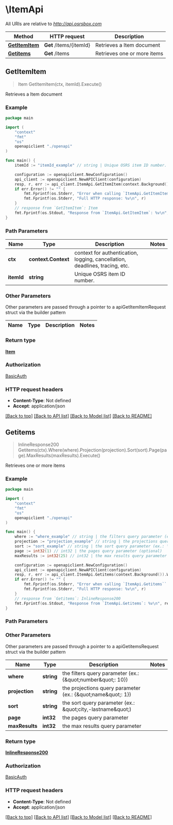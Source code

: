 # \ItemApi

All URIs are relative to *http://api.osrsbox.com*

Method | HTTP request | Description
------------- | ------------- | -------------
[**GetItemItem**](ItemApi.md#GetItemItem) | **Get** /items/{itemId} | Retrieves a Item document
[**Getitems**](ItemApi.md#Getitems) | **Get** /items | Retrieves one or more items



## GetItemItem

> Item GetItemItem(ctx, itemId).Execute()

Retrieves a Item document

### Example

```go
package main

import (
    "context"
    "fmt"
    "os"
    openapiclient "./openapi"
)

func main() {
    itemId := "itemId_example" // string | Unique OSRS item ID number.

    configuration := openapiclient.NewConfiguration()
    api_client := openapiclient.NewAPIClient(configuration)
    resp, r, err := api_client.ItemApi.GetItemItem(context.Background(), itemId).Execute()
    if err.Error() != "" {
        fmt.Fprintf(os.Stderr, "Error when calling `ItemApi.GetItemItem``: %v\n", err)
        fmt.Fprintf(os.Stderr, "Full HTTP response: %v\n", r)
    }
    // response from `GetItemItem`: Item
    fmt.Fprintf(os.Stdout, "Response from `ItemApi.GetItemItem`: %v\n", resp)
}
```

### Path Parameters


Name | Type | Description  | Notes
------------- | ------------- | ------------- | -------------
**ctx** | **context.Context** | context for authentication, logging, cancellation, deadlines, tracing, etc.
**itemId** | **string** | Unique OSRS item ID number. | 

### Other Parameters

Other parameters are passed through a pointer to a apiGetItemItemRequest struct via the builder pattern


Name | Type | Description  | Notes
------------- | ------------- | ------------- | -------------


### Return type

[**Item**](Item.md)

### Authorization

[BasicAuth](../README.md#BasicAuth)

### HTTP request headers

- **Content-Type**: Not defined
- **Accept**: application/json

[[Back to top]](#) [[Back to API list]](../README.md#documentation-for-api-endpoints)
[[Back to Model list]](../README.md#documentation-for-models)
[[Back to README]](../README.md)


## Getitems

> InlineResponse200 Getitems(ctx).Where(where).Projection(projection).Sort(sort).Page(page).MaxResults(maxResults).Execute()

Retrieves one or more items

### Example

```go
package main

import (
    "context"
    "fmt"
    "os"
    openapiclient "./openapi"
)

func main() {
    where := "where_example" // string | the filters query parameter (ex.: {\"number\": 10}) (optional)
    projection := "projection_example" // string | the projections query parameter (ex.: {\"name\": 1}) (optional)
    sort := "sort_example" // string | the sort query parameter (ex.: \"city,-lastname\") (optional)
    page := int32(1) // int32 | the pages query parameter (optional)
    maxResults := int32(25) // int32 | the max results query parameter (optional)

    configuration := openapiclient.NewConfiguration()
    api_client := openapiclient.NewAPIClient(configuration)
    resp, r, err := api_client.ItemApi.Getitems(context.Background()).Where(where).Projection(projection).Sort(sort).Page(page).MaxResults(maxResults).Execute()
    if err.Error() != "" {
        fmt.Fprintf(os.Stderr, "Error when calling `ItemApi.Getitems``: %v\n", err)
        fmt.Fprintf(os.Stderr, "Full HTTP response: %v\n", r)
    }
    // response from `Getitems`: InlineResponse200
    fmt.Fprintf(os.Stdout, "Response from `ItemApi.Getitems`: %v\n", resp)
}
```

### Path Parameters



### Other Parameters

Other parameters are passed through a pointer to a apiGetitemsRequest struct via the builder pattern


Name | Type | Description  | Notes
------------- | ------------- | ------------- | -------------
 **where** | **string** | the filters query parameter (ex.: {\&quot;number\&quot;: 10}) | 
 **projection** | **string** | the projections query parameter (ex.: {\&quot;name\&quot;: 1}) | 
 **sort** | **string** | the sort query parameter (ex.: \&quot;city,-lastname\&quot;) | 
 **page** | **int32** | the pages query parameter | 
 **maxResults** | **int32** | the max results query parameter | 

### Return type

[**InlineResponse200**](inline_response_200.md)

### Authorization

[BasicAuth](../README.md#BasicAuth)

### HTTP request headers

- **Content-Type**: Not defined
- **Accept**: application/json

[[Back to top]](#) [[Back to API list]](../README.md#documentation-for-api-endpoints)
[[Back to Model list]](../README.md#documentation-for-models)
[[Back to README]](../README.md)


